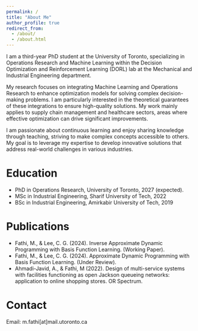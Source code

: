 ```yaml
---
permalink: /
title: "About Me"
author_profile: true
redirect_from: 
  - /about/
  - /about.html
---
```

I am a third-year PhD student at the University of Toronto, specializing in Operations Research and Machine Learning within the Decision Optimization and Reinforcement Learning (DORL) lab at the Mechanical and Industrial Engineering department. 

My research focuses on integrating Machine Learning and Operations Research to enhance optimization models for solving complex decision-making problems. I am particularly interested in the theoretical guarantees of these integrations to ensure high-quality solutions. My work mainly applies to supply chain management and healthcare sectors, areas where effective optimization can drive significant improvements.

I am passionate about continuous learning and enjoy sharing knowledge through teaching, striving to make complex concepts accessible to others. My goal is to leverage my expertise to develop innovative solutions that address real-world challenges in various industries.


Education
======
* PhD in Operations Research, University of Toronto, 2027 (expected).
* MSc in Industrial Engineering, Sharif University of Tech, 2022
* BSc in Industrial Engineering, Amirkabir University of Tech, 2019



Publications
======
* Fathi, M., & Lee, C. G. (2024). Inverse Approximate Dynamic Programming with Basis Function Learning. (Working Paper).
* Fathi, M., & Lee, C. G. (2024). Approximate Dynamic Programming with Basis Function Learning. (Under Review).
* Ahmadi-Javid, A., & Fathi, M (2022). Design of multi-service systems with facilities functioning as open Jackson queueing networks: application to online shopping stores. OR Spectrum.



Contact
======
Email: m.fathi[at]mail.utoronto.ca

<script type='text/javascript' id='clustrmaps' src='//cdn.clustrmaps.com/map_v2.js?cl=b9c7c3&w=a&t=n&d=5h_S5s96cC3J3Jk60EuHExDkvvEE46LJjRUNBm08LH4&co=ffffff&cmo=ba5858&cmn=578757&ct=262121'></script>